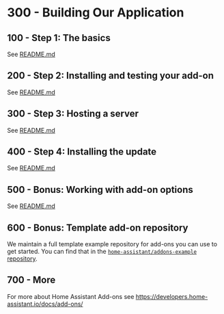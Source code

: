 # 300 - Building Our Application

## 100 - Step 1: The basics

See [README.md](./100/README.md)

## 200 - Step 2: Installing and testing your add-on

See [README.md](./200/README.md)

## 300 - Step 3: Hosting a server

See [README.md](./300/README.md)

## 400 - Step 4: Installing the update

See [README.md](./400/README.md) 

## 500 - Bonus: Working with add-on options

See [README.md](./500/README.md) 

## 600 - Bonus: Template add-on repository
We maintain a full template example repository for add-ons you can use to get started. You can find that in the [```home-assistant/addons-example``` repository](https://github.com/home-assistant/addons-example).

## 700 - More

For more about Home Assistant Add-ons see https://developers.home-assistant.io/docs/add-ons/
